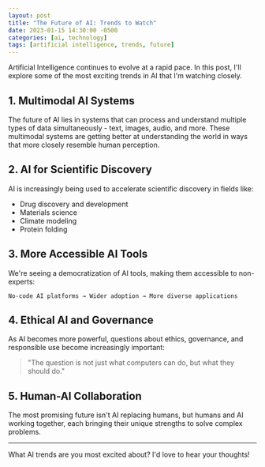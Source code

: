 ```yaml
---
layout: post
title: "The Future of AI: Trends to Watch"
date: 2023-01-15 14:30:00 -0500
categories: [ai, technology]
tags: [artificial intelligence, trends, future]
---
```


Artificial Intelligence continues to evolve at a rapid pace. In this post, I'll explore some of the most exciting trends in AI that I'm watching closely.

## 1. Multimodal AI Systems

The future of AI lies in systems that can process and understand multiple types of data simultaneously - text, images, audio, and more. These multimodal systems are getting better at understanding the world in ways that more closely resemble human perception.

## 2. AI for Scientific Discovery

AI is increasingly being used to accelerate scientific discovery in fields like:

- Drug discovery and development
- Materials science
- Climate modeling
- Protein folding

## 3. More Accessible AI Tools

We're seeing a democratization of AI tools, making them accessible to non-experts:

```
No-code AI platforms → Wider adoption → More diverse applications
```

## 4. Ethical AI and Governance

As AI becomes more powerful, questions about ethics, governance, and responsible use become increasingly important:

> "The question is not just what computers can do, but what they should do."

## 5. Human-AI Collaboration

The most promising future isn't AI replacing humans, but humans and AI working together, each bringing their unique strengths to solve complex problems.

---

What AI trends are you most excited about? I'd love to hear your thoughts! 